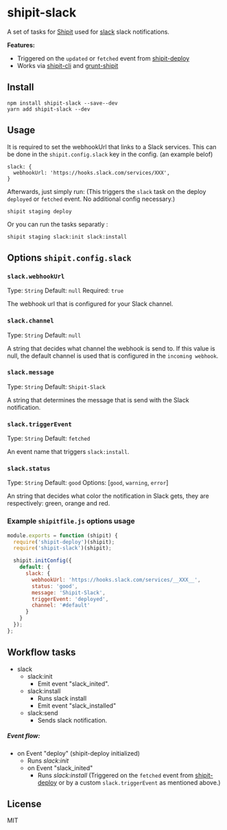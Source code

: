 # shipit-slack

A set of tasks for [Shipit](https://github.com/shipitjs/shipit) used for [slack](https://slack.com/) slack notifications.


**Features:**

- Triggered on the `updated` or `fetched` event from [shipit-deploy](https://github.com/shipitjs/shipit-deploy)
- Works via [shipit-cli](https://github.com/shipitjs/shipit) and [grunt-shipit](https://github.com/shipitjs/grunt-shipit)

## Install

```
npm install shipit-slack --save--dev
yarn add shipit-slack --dev
```

## Usage
It is required to set the webhookUrl that links to a Slack services. This can be done in the `shipit.config.slack` key in the config. (an example belof)

```
slack: {
  webhookUrl: 'https://hooks.slack.com/services/XXX',
}
```

Afterwards, just simply run: (This triggers the `slack` task on the deploy `deployed` or `fetched` event. No additional config necessary.)

```
shipit staging deploy
```

Or you can run the tasks separatly :

```
shipit staging slack:init slack:install
```


## Options `shipit.config.slack`

### `slack.webhookUrl`

Type: `String`
Default: `null`
Required: `true`

The webhook url that is configured for your Slack channel.

### `slack.channel`

Type: `String`
Default: `null`

A string that decides what channel the webhook is send to. If this value is null, the default channel is used that is configured in the `incoming webhook`.

### `slack.message`

Type: `String`
Default: `Shipit-Slack`

A string that determines the message that is send with the Slack notification.

### `slack.triggerEvent`

Type: `String`
Default: `fetched`

An event name that triggers `slack:install`.

### `slack.status`

Type: `String`
Default: `good`
Options: [`good`, `warning`, `error`]

An string that decides what color the notification in Slack gets, they are respectively: green, orange and red.

### Example `shipitfile.js` options usage

```js
module.exports = function (shipit) {
  require('shipit-deploy')(shipit);
  require('shipit-slack')(shipit);

  shipit.initConfig({
    default: {
      slack: {
        webhookUrl: 'https://hooks.slack.com/services/__XXX__',
        status: 'good',
        message: 'Shipit-Slack',
        triggerEvent: 'deployed',
        channel: '#default'
      }
    }
  });
};
```

## Workflow tasks

- slack
  - slack:init
      - Emit event "slack_inited".
  - slack:install
    - Runs slack install
    - Emit event "slack_installed"
  - slack:send
      - Sends slack notification.

##### Event flow:

- on Event "deploy" (shipit-deploy initialized)
  - Runs *slack:init*
  - on Event "slack_inited"
    - Runs *slack:install* (Triggered on the `fetched` event from [shipit-deploy](https://github.com/shipitjs/shipit-deploy) or by a custom `slack.triggerEvent` as mentioned above.)

## License

MIT
